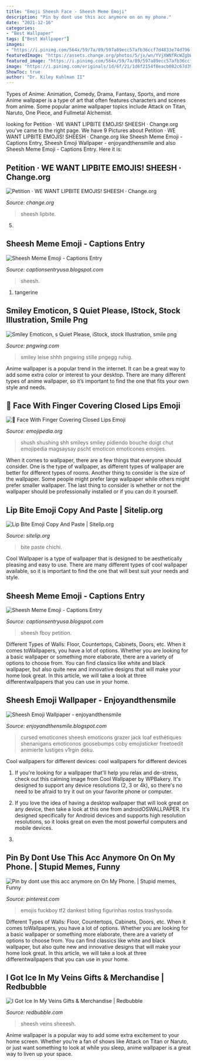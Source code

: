 ```yaml
---
title: "Emoji Sheesh Face - Sheesh Meme Emoji"
description: "Pin by dont use this acc anymore on on my phone."
date: "2021-12-16"
categories:
- "Best Wallpaper"
tags: ["Best Wallpaper"]
images:
- "https://i.pinimg.com/564x/59/7a/89/597a89ecc57afb36ccf7d4833e74d796.jpg"
featuredImage: "https://assets.change.org/photos/5/jx/wn/YVjXWNfRcWZgbWa-800x450-noPad.jpg?1618460791"
featured_image: "https://i.pinimg.com/564x/59/7a/89/597a89ecc57afb36ccf7d4833e74d796.jpg"
image: "https://i.pinimg.com/originals/1d/6f/21/1d6f2154f8eacb082c67d397e50e0329.jpg"
ShowToc: true
author: "Dr. Kiley Kuhlman II"
---
```



Types of Anime: Animation, Comedy, Drama, Fantasy, Sports, and more
Anime wallpaper is a type of art that often features characters and scenes from anime. Some popular anime wallpaper topics include Attack on Titan, Naruto, One Piece, and Fullmetal Alchemist.

	

		
looking for Petition · WE WANT LIPBITE EMOJIS! SHEESH · Change.org you've came to the right page. We have 9 Pictures about Petition · WE WANT LIPBITE EMOJIS! SHEESH · Change.org like Sheesh Meme Emoji - Captions Entry, Sheesh Emoji Wallpaper - enjoyandthensmile and also Sheesh Meme Emoji - Captions Entry. Here it is:
		
    
## Petition · WE WANT LIPBITE EMOJIS! SHEESH · Change.org

<img loading=lazy src="https://assets.change.org/photos/5/jx/wn/YVjXWNfRcWZgbWa-800x450-noPad.jpg?1618460791" onerror="this.onerror=null;this.src='https://tse3.mm.bing.net/th?id=OIP.96aITpq5jJrNLAgeLvueQAHaEK&amp;pid=15.1';" alt="Petition · WE WANT LIPBITE EMOJIS! SHEESH · Change.org">

_Source: change.org_

>sheesh lipbite. 

	

5.

    
## Sheesh Meme Emoji - Captions Entry

<img loading=lazy src="https://lh3.googleusercontent.com/proxy/C_2ZbwT5X91bW2kh6wLJwLEWmX2lfTRfswmUd7Qew5GWNy0YnrZsddFb8Ic9nhKGTr7VfwpMtlrWKt6gmdW36rTYaddqgiu-wC15f0edEY2RsKmjbN9YjdhwNDoCOoNM=w1200-h630-p-k-no-nu" onerror="this.onerror=null;this.src='https://tse4.mm.bing.net/th?id=OIP.cMovSWtAklqy4EHW_59JkAHaG2&amp;pid=15.1';" alt="Sheesh Meme Emoji - Captions Entry">

_Source: captionsentryusa.blogspot.com_

>sheesh. 

	

1. tangerine 

    
## Smiley Emoticon, S Quiet Please, IStock, Stock Illustration, Smile Png

<img loading=lazy src="https://w7.pngwing.com/pngs/527/51/png-transparent-smiley-emoticon-s-quiet-please-istock-stock-illustration-smile.png" onerror="this.onerror=null;this.src='https://tse4.mm.bing.net/th?id=OIP.2ZBQI7N4tNgn-LdRhAWhewHaEa&amp;pid=15.1';" alt="Smiley Emoticon, s Quiet Please, iStock, stock Illustration, smile png">

_Source: pngwing.com_

>smiley leise shhh pngwing stille pngegg ruhig. 

	

Anime wallpaper is a popular trend in the internet. It can be a great way to add some extra color or interest to your desktop. There are many different types of anime wallpaper, so it’s important to find the one that fits your own style and needs.

    
## 🤫 Face With Finger Covering Closed Lips Emoji

<img loading=lazy src="https://emojipedia-us.s3.amazonaws.com/thumbs/240/google/119/face-with-finger-covering-closed-lips_1f92b.png" onerror="this.onerror=null;this.src='https://tse4.mm.bing.net/th?id=OIP.tCpDMB0T-MHbMMDOJu4-CQAAAA&amp;pid=15.1';" alt="🤫 Face With Finger Covering Closed Lips Emoji">

_Source: emojipedia.org_

>shush shushing shh smileys smiley pidiendo bouche doigt chut emojipedia magsaysay pscht emoticon emoticones emojies. 

	

When it comes to wallpaper, there are a few things that everyone should consider. One is the type of wallpaper, as different types of wallpaper are better for different types of rooms. Another thing to consider is the size of the wallpaper. Some people might prefer large wallpaper while others might prefer smaller wallpaper. The last thing to consider is whether or not the wallpaper should be professionally installed or if you can do it yourself.

    
## Lip Bite Emoji Copy And Paste | Sitelip.org

<img loading=lazy src="https://qph.fs.quoracdn.net/main-qimg-e3f0558ca92ce6e2355411c95cbd829f" onerror="this.onerror=null;this.src='https://tse3.mm.bing.net/th?id=OIP.4_BVjKks5uI1VBHJXL2CnwHaHa&amp;pid=15.1';" alt="Lip Bite Emoji Copy And Paste | Sitelip.org">

_Source: sitelip.org_

>bite paste chichi. 

	

Cool Wallpaper is a type of wallpaper that is designed to be aesthetically pleasing and easy to use. There are many different types of cool wallpaper available, so it is important to find the one that will best suit your needs and style.

    
## Sheesh Meme Emoji - Captions Entry

<img loading=lazy src="https://assets.change.org/photos/5/xu/mg/jcXUmgKrmjLJhuh-1600x900-noPad.jpg?1620014141" onerror="this.onerror=null;this.src='https://tse1.mm.bing.net/th?id=OIP.KRcGUNwIvNdLJEs0p5OQFgHaEK&amp;pid=15.1';" alt="Sheesh Meme Emoji - Captions Entry">

_Source: captionsentryusa.blogspot.com_

>sheesh fboy petition. 

	

Different Types of Walls: Floor, Countertops, Cabinets, Doors, etc.
When it comes toWallpapers, you have a lot of options. Whether you are looking for a basic wallpaper or something more elaborate, there are a variety of options to choose from. You can find classics like white and black wallpaper, but also quite new and innovative designs that will make your home look great. In this article, we will take a look at three differentwallpapers that you can use in your home.

    
## Sheesh Emoji Wallpaper - Enjoyandthensmile

<img loading=lazy src="https://i.pinimg.com/564x/59/7a/89/597a89ecc57afb36ccf7d4833e74d796.jpg" onerror="this.onerror=null;this.src='https://tse1.mm.bing.net/th?id=OIP.WtqJsLZ0rS_FEeaI1G5p1AHaHa&amp;pid=15.1';" alt="Sheesh Emoji Wallpaper - enjoyandthensmile">

_Source: enjoyandthensmile.blogspot.com_

>cursed emoticones sheesh emoticons grazer jack loaf esthétiques shenanigans emoticonos goosebumps coby emojisticker freetoedit animierte lustiges v1rgin deku. 

	

Cool wallpapers for different devices:
cool wallpapers for different devices 

1. If you're looking for a wallpaper that'll help you relax and de-stress, check out this calming image from Cool Wallpaper by WPBakery. It's designed to support any device resolutions (2, 3 or 4k), so there's no need to be afraid to try it out on your favorite phone or computer.

2. If you love the idea of having a desktop wallpaper that will look great on any device, then take a look at this one from androidOSWALLPAPER. It's designed specifically for Android devices and supports high resolution resolutions, so it looks great on even the most powerful computers and mobile devices.

3.

    
## Pin By Dont Use This Acc Anymore On On My Phone. | Stupid Memes, Funny

<img loading=lazy src="https://i.pinimg.com/originals/1d/6f/21/1d6f2154f8eacb082c67d397e50e0329.jpg" onerror="this.onerror=null;this.src='https://tse1.mm.bing.net/th?id=OIP.LOkG-HTa3_Hsq951h3pIpwHaHa&amp;pid=15.1';" alt="Pin by dont use this acc anymore on On My Phone. | Stupid memes, Funny">

_Source: pinterest.com_

>emojis fuckboy tf2 dankest biting figurinhas rostos trashysoda. 

	

Different Types of Walls: Floor, Countertops, Cabinets, Doors, etc.
When it comes toWallpapers, you have a lot of options. Whether you are looking for a basic wallpaper or something more elaborate, there are a variety of options to choose from. You can find classics like white and black wallpaper, but also quite new and innovative designs that will make your home look great. In this article, we will take a look at three differentwallpapers that you can use in your home.

    
## I Got Ice In My Veins Gifts &amp; Merchandise | Redbubble

<img loading=lazy src="https://ih1.redbubble.net/image.2414012948.7228/poster,504x498,f8f8f8-pad,600x600,f8f8f8.jpg" onerror="this.onerror=null;this.src='https://tse1.mm.bing.net/th?id=OIP.lKrLUpKmFHdObOwahyt3KgHaHa&amp;pid=15.1';" alt="I Got Ice In My Veins Gifts &amp; Merchandise | Redbubble">

_Source: redbubble.com_

>sheesh veins sheeesh. 

	

Anime wallpaper is a popular way to add some extra excitement to your home screen. Whether you’re a fan of shows like Attack on Titan or Naruto, or just want something to look at while you sleep, anime wallpaper is a great way to liven up your space.

